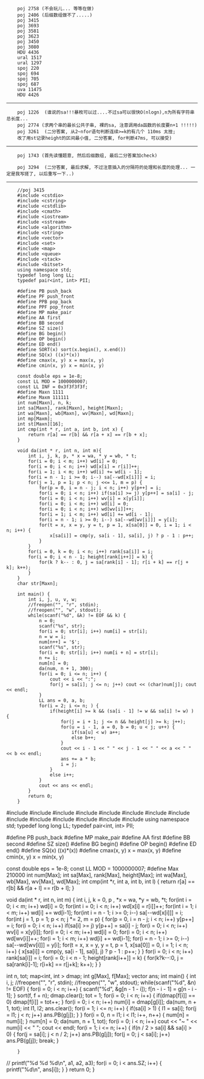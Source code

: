 

 
		poj 2758 (不会玩儿... 等等在做) 
		poj 2406 (后缀数组做不了.....)
		poj 3415  
		poj 3693  
		poj 3581  
		poj 3623  
		poj 3450  
		poj 3080  
		HDU 4436
		ural 1517  
		ural 1297  
		spoj 220  
		spoj 694  
		spoj 705  
		spoj 687  
		uva 11475  
		HDU 4426

 
-----------------------------------------
		
		poj 1226  (谁说的sa!!!暴枚可以过....不过sa可以很快O(nlogn),n为所有字符串总长度...
		poj 2774 (求两个串的最长公共子串, 裸的sa, 注意调用da函数的长度要n+1 !!!!!) 
		poj 3261  (二分答案, 从2~nfor语句判断连续>=k的有几个 110ms 太挫;
		改了用st记录height的区间最小值, 二分答案, for判断47ms, 可以接受)



-----------------------------------------
		 
		poj 1743 (首先读懂题意, 然后后缀数组, 最后二分答案加check)

		poj 3294  (二分答案, 最后求解, 不过注意插入的分隔符的处理和长度的处理... 一定是我写搓了, 以后重写一下..)


------------------------------------------

		//poj 3415
		#include <cstdio>
		#include <cstring>
		#include <cstdlib>
		#include <cmath>
		#include <iostream>
		#include <sstream>
		#include <algorithm>
		#include <string>
		#include <vector>
		#include <set>
		#include <map>
		#include <queue>
		#include <stack>
		#include <bitset>
		using namespace std;
		typedef long long LL;
		typedef pair<int, int> PII;
		 
		#define PB push_back
		#define PF push_front
		#define PPB pop_back
		#define PPF pop_front
		#define MP make_pair
		#define AA first
		#define BB second
		#define SZ size()
		#define BG begin()
		#define OP begin()
		#define ED end()
		#define SORT(x) sort(x.begin(), x.end())
		#define SQ(x) ((x)*(x))
		#define cmax(x, y) x = max(x, y)
		#define cmin(x, y) x = min(x, y)
		 
		const double eps = 1e-8;
		const LL MOD = 1000000007;
		const LL INF = 0x3f3f3f3f;
		#define Maxn 1111
		#define Maxm 111111
		int num[Maxn], n, k;
		int sa[Maxn], rank[Maxn], height[Maxn];
		int wa[Maxn], wb[Maxn], wv[Maxn], wd[Maxn];
		int mp[Maxm];
		int st[Maxn][16];
		int cmp(int * r, int a, int b, int x) {
		    return r[a] == r[b] && r[a + x] == r[b + x];
		}
		
		void da(int * r, int n, int m){
		    int i, j, k, p, * x = wa, * y = wb, * t;
		    for(i = 0; i < m; i++) wd[i] = 0;
		    for(i = 0; i < n; i++) wd[x[i] = r[i]]++;
		    for(i = 1; i < m; i++) wd[i] += wd[i - 1];
		    for(i = n - 1; i >= 0; i--) sa[--wd[x[i]]] = i;
		    for(j = 1, p = 1; p < n; j <<= 1, m = p) {
		        for(p = 0, i = n - j; i < n; i++) y[p++] = i;
		        for(i = 0; i < n; i++) if(sa[i] >= j) y[p++] = sa[i] - j;
		        for(i = 0; i < n; i++) wv[i] = x[y[i]];
		        for(i = 0; i < m; i++) wd[i] = 0;
		        for(i = 0; i < n; i++) wd[wv[i]]++;
		        for(i = 1; i < m; i++) wd[i] += wd[i - 1];
		        for(i = n - 1; i >= 0; i--) sa[--wd[wv[i]]] = y[i];
		        for(t = x, x = y, y = t, p = 1, x[sa[0]] = 0, i = 1; i < n; i++) {
		            x[sa[i]] = cmp(y, sa[i - 1], sa[i], j) ? p - 1 : p++;
		        }
		    }
		    for(i = 0, k = 0; i < n; i++) rank[sa[i]] = i;
		    for(i = 0; i < n - 1; height[rank[i++]] = k) {
		        for(k ? k-- : 0, j = sa[rank[i] - 1]; r[i + k] == r[j + k]; k++);
		    }
		}
		char str[Maxn];
		
		int main() {
		    int i, j, u, v, w;
		    //freopen("", "r", stdin);
		    //freopen("", "w", stdout);
		    while(scanf("%d", &k) != EOF && k) {
		        n = 0;
		        scanf("%s", str);
		        for(i = 0; str[i]; i++) num[i] = str[i];
		        n = w = i;
		        num[n++] = '$';
		        scanf("%s", str);
		        for(i = 0; str[i]; i++) num[i + n] = str[i];
		        n += i;
		        num[n] = 0;
		        da(num, n + 1, 300);
		        for(i = 0; i <= n; i++) {
		            cout << i << ":";
		            for(j = sa[i]; j <= n; j++) cout << (char)num[j]; cout << endl;
		        }
		        LL ans = 0, a, b;
		        for(i = 2; i <= n; ) {
		            if(height[i] >= k && (sa[i - 1] != w && sa[i] != w) ) {
		                for(j = i + 1; j <= n && height[j] >= k; j++);
		                for(u = i - 1, a = 0, b = 0; u < j; u++) {
		                    if(sa[u] < w) a++;
		                    else b++;
		                }
		                cout << i - 1 << " " << j - 1 << " " << a << " " << b << endl;
		                ans += a * b;
		                i = j;
		            }
		            else i++;
		        }
		        cout << ans << endl;
		    }
		    return 0;
		}
		


#include <cstdio>
#include <cstring>
#include <cstdlib>
#include <cmath>
#include <iostream>
#include <sstream>
#include <algorithm>
#include <string>
#include <vector>
#include <set>
#include <map>
#include <queue>
#include <stack>
#include <bitset>
using namespace std;
typedef long long LL;
typedef pair<int, int> PII;

#define PB push_back
#define MP make_pair
#define AA first
#define BB second
#define SZ size()
#define BG begin()
#define OP begin()
#define ED end()
#define SQ(x) ((x)*(x))
#define cmax(x, y) x = max(x, y)
#define cmin(x, y) x = min(x, y)

const double eps = 1e-8;
const LL MOD = 1000000007;
#define Max 210000
int num[Max];
int sa[Max], rank[Max], height[Max];
int wa[Max], wb[Max], wv[Max], wd[Max];
int cmp(int *r, int a, int b, int l) {
    return r[a] == r[b] && r[a + l] == r[b + l];
}

void da(int * r, int n, int m) {
    int i, j, k = 0, p , *x = wa, *y = wb, *t;
    for(int i = 0; i < m; i++) wd[i] = 0;
    for(int i = 0; i < n; i++) wd[x[i] = r[i]]++;
    for(int i = 1; i < m; i++) wd[i] += wd[i-1];
    for(int i = n - 1; i >= 0; i--) sa[--wd[x[i]]] = i;
    for(int j = 1, p = 1; p < n; j *= 2, m = p) {
        for(p = 0, i = n - j; i < n; i++) y[p++] = i;
        for(i = 0; i < n; i++) if(sa[i] >= j) y[p++] = sa[i] - j;
        for(i = 0; i < n; i++) wv[i] = x[y[i]];
        for(i = 0; i < m; i++) wd[i] = 0;
        for(i = 0; i < n; i++) wd[wv[i]]++;
        for(i = 1; i < m; i++) wd[i] += wd[i-1];
        for(i = n - 1; i >= 0; i--) sa[--wd[wv[i]]] = y[i];
        for(t = x, x = y, y = t, p = 1, x[sa[0]] = 0, i = 1; i < n; i++) {
            x[sa[i]] = cmp(y, sa[i - 1], sa[i], j) ? p - 1 : p++;
        }
    }
    for(i = 0; i < n; i++) rank[sa[i]] = i;
    for(i = 0; i < n - 1; height[rank[i++]] = k) {
        for(k?k--:0, j = sa[rank[i]-1]; r[i+k] == r[j+k]; k++);
    }
}

int n, tot;
map<int, int > dmap;
int g[Max], f[Max];
vector<int> ans;
int main() {
    int i, j;
    //freopen("", "r", stdin);
    //freopen("", "w", stdout);
    while(scanf("%d", &n) != EOF) {
        for(i = 0; i < n; i++) {
            scanf("%d", &g[n - 1 - i]);
            f[n - i - 1] = g[n - i - 1];
        }
        sort(f, f + n);
        dmap.clear(); tot = 1;
        for(i = 0; i < n; i++) {
            if(dmap[f[i]] == 0) dmap[f[i]] = tot++;
        }
        for(i = 0; i < n; i++) num[i] = dmap[g[i]];
        da(num, n + 1, tot);
        int l1, l2;
        ans.clear();
        for(i = 1; i <= n; i++) {
            if(sa[i] > 1) {
                l1 = sa[i];
                for(j = l1; j < n; j++) ans.PB(g[j]);
            }
        }
        for(i = 0, n = l1; i < l1; i++, n++) {
            num[n] = num[i];
        }
        num[n] = 0;
        da(num, n + 1, tot);
        for(i = 0; i < n; i++) cout << "~ " << num[i] << " "; cout << endl;
        for(i = 1; i <= n; i++) {
            if(n / 2 > sa[i] && sa[i] > 0) {
                for(j = sa[i]; j < n / 2; j++) ans.PB(g[j]);
                for(j = 0; j < sa[i]; j++) ans.PB(g[j]);
                break;
            }
            
        }
//        printf("%d %d %d\n", a1, a2, a3);
        for(i = 0; i < ans.SZ; i++) {
            printf("%d\n", ans[i]);
        }
    }
    return 0;
}
